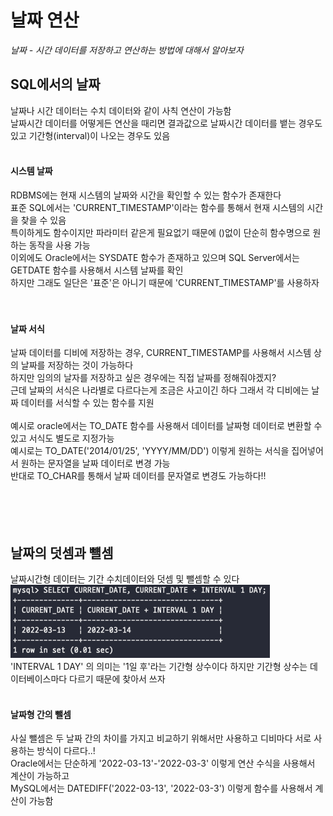 # 날짜 연산
_날짜 - 시간 데이터를 저장하고 연산하는 방법에 대해서 알아보자_
<br>

## SQL에서의 날짜
날짜나 시간 데이터는 수치 데이터와 같이 사칙 연산이 가능함 <br>
날짜시간 데이터를 어떻게든 연산을 때리면 결과값으로 날짜시간 데이터를 뱉는 경우도 있고 기간형(interval)이 나오는 경우도 있음 <br>
<br>

#### 시스템 날짜
RDBMS에는 현재 시스템의 날짜와 시간을 확인할 수 있는 함수가 존재한다 <br>
표준 SQL에서는 'CURRENT_TIMESTAMP'이라는 함수를 통해서 현재 시스템의 시간을 찾을 수 있음 <br>
특이하게도 함수이지만 파라미터 같은게 필요없기 때문에 ()없이 단순히 함수명으로 원하는 동작을 사용 가능 <br>
이외에도 Oracle에서는 SYSDATE 함수가 존재하고 있으며 SQL Server에서는 GETDATE 함수를 사용해서 시스템 날짜를 확인 <br>
하지만 그래도 일단은 '표준'은 아니기 때문에 'CURRENT_TIMESTAMP'를 사용하자
<br><br><br>

#### 날짜 서식
날짜 데이터를 디비에 저장하는 경우, CURRENT_TIMESTAMP를 사용해서 시스템 상의 날짜를 저장하는 것이 가능하다 <br>
하지만 임의의 날자를 저장하고 싶은 경우에는 직접 날짜를 정해줘야겠지? <br>
근데 날짜의 서식은 나라별로 다르다는게 조금은 사고이긴 하다 그래서 각 디비에는 날짜 데이터를 서식할 수 있는 함수를 지원 <br>
<br>
예시로 oracle에서는 TO_DATE 함수를 사용해서 데이터를 날짜형 데이터로 변환할 수 있고 서식도 별도로 지정가능 <br>
예시로는 TO_DATE('2014/01/25', 'YYYY/MM/DD') 이렇게 원하는 서식을 집어넣어서 원하는 문자열을 날짜 데이터로 변경 가능 <br>
반대로 TO_CHAR를 통해서 날짜 데이터를 문자열로 변경도 가능하다!! <br>
<br><br><br><br>


## 날짜의 덧셈과 뺼셈
날짜시간형 데이터는 기간 수치데이터와 덧셈 및 뺄셈할 수 있다 <br>
![img.png](images/14-1.png) <br>
'INTERVAL 1 DAY' 의 의미는 '1일 후'라는 기간형 상수이다 하지만 기간형 상수는 데이터베이스마다 다르기 때문에 찾아서 쓰자 <br>
<br>

#### 날짜형 간의 뺄셈
사실 뺄셈은 두 날짜 간의 차이를 가지고 비교하기 위해서만 사용하고 디비마다 서로 사용하는 방식이 다르다..! <br>
Oracle에서는 단순하게 '2022-03-13'-'2022-03-3' 이렇게 연산 수식을 사용해서 계산이 가능하고 <br>
MySQL에서는 DATEDIFF('2022-03-13', '2022-03-3') 이렇게 함수를 사용해서 계산이 가능함 <br>
<br>

<br><br><br><br><br><br><br><br><br><br>